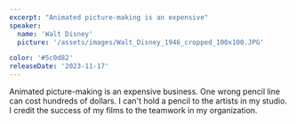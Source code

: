```yaml
---
excerpt: "Animated picture-making is an expensive"
speaker:
  name: 'Walt Disney'
  picture: '/assets/images/Walt_Disney_1946_cropped_100x100.JPG'

color: '#5c0d82'
releaseDate: '2023-11-17'
---
```

Animated picture-making is an expensive business. One wrong pencil line can cost hundreds of dollars. I can't hold a pencil to the artists in my studio. I credit the success of my films to the teamwork in my organization.
